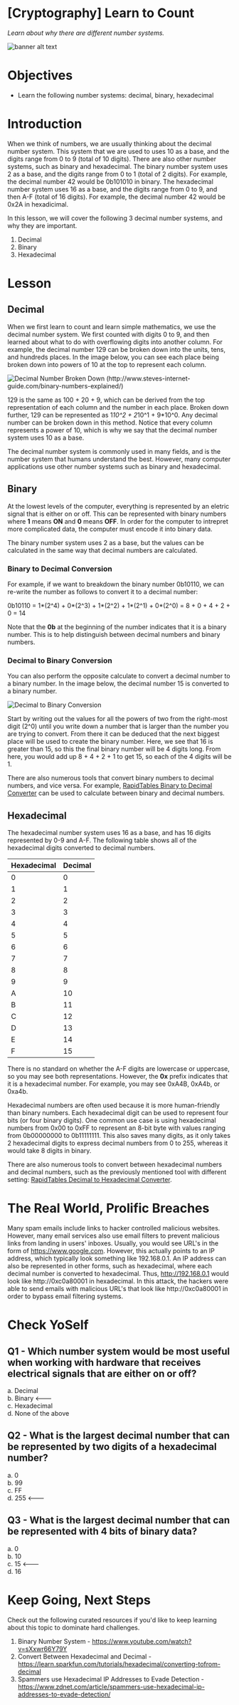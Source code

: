# [Cryptography] Learn to Count
*Learn about why there are different number systems.*

![banner alt text](.rsrc/banner.png)

# Objectives
- Learn the following number systems: decimal, binary, hexadecimal

# Introduction
When we think of numbers, we are usually thinking about the decimal number system. This system that we are used to uses 10 as a base, and the digits range from 0 to 9 (total of 10 digits). There are also other number systems, such as binary and hexadecimal. The binary number system uses 2 as a base, and the digits range from 0 to 1 (total of 2 digits). For example, the decimal number 42 would be 0b101010 in binary. The hexadecimal number system uses 16 as a base, and the digits range from 0 to 9, and then A-F (total of 16 digits). For example, the decimal number 42 would be 0x2A in hexadicimal. 

In this lesson, we will cover the following 3 decimal number systems, and why they are important. 

1. Decimal
2. Binary
3. Hexadecimal

# Lesson
## Decimal

When we first learn to count and learn simple mathematics, we use the decimal number system. We first counted with digits 0 to 9, and then learned about what to do with overflowing digits into another column. For example, the decimal number 129 can be broken down into the units, tens, and hundreds places. In the image below, you can see each place being broken down into powers of 10 at the top to represent each column. 

![Decimal Number Broken Down (http://www.steves-internet-guide.com/binary-numbers-explained/)](.rsrc/decimal-number-example.jpg)

129 is the same as 100 + 20 + 9, which can be derived from the top representation of each column and the number in each place. Broken down further, 129 can be represented as 1*10^2 + 2*10^1 + 9*10^0. Any decimal number can be broken down in this method. Notice that every column represents a power of 10, which is why we say that the decimal number system uses 10 as a base. 

The decimal number system is commonly used in many fields, and is the number system that humans understand the best. However, many computer applications use other number systems such as binary and hexadecimal. 

## Binary
At the lowest levels of the computer, everything is represented by an eletric signal that is either on or off. This can be represented with binary numbers where **1** means **ON** and **0** means **OFF**. In order for the computer to intrepret more complicated data, the computer must encode it into binary data. 

The binary number system uses 2 as a base, but the values can be calculated in the same way that decimal numbers are calculated. 

### Binary to Decimal Conversion
For example, if we want to breakdown the binary number 0b10110, we can re-write the number as follows to convert it to a decimal number:

0b10110 = 1*(2^4) + 0*(2^3) + 1*(2^2) + 1*(2^1) + 0*(2^0) = 8 + 0 + 4 + 2 + 0 = 14

Note that the **0b** at the beginning of the number indicates that it is a binary number. This is to help distinguish between decimal numbers and binary numbers. 

### Decimal to Binary Conversion
You can also perform the opposite calculate to convert a decimal number to a binary number. In the image below, the decimal number 15 is converted to a binary number. 

![Decimal to Binary Conversion](.rsrc/decimal-to-binary-example.png)

Start by writing out the values for all the powers of two from the right-most digit (2^0) until you write down a number that is larger than the number you are trying to convert. From there it can be deduced that the next biggest place will be used to create the binary number. Here, we see that 16 is greater than 15, so this the final binary number will be 4 digits long. From here, you would add up 8 + 4 + 2 + 1 to get 15, so each of the 4 digits will be 1. 

There are also numerous tools that convert binary numbers to decimal numbers, and vice versa. For example, [RapidTables Binary to Decimal Converter](https://www.rapidtables.com/convert/number/binary-to-decimal.html) can be used to calculate between binary and decimal numbers. 

## Hexadecimal
The hexadecimal number system uses 16 as a base, and has 16 digits represented by 0-9 and A-F. The following table shows all of the hexadecimal digits converted to decimal numbers.

|Hexadecimal|Decimal|
|----|----|
|0|0|
|1|1|
|2|2|
|3|3|
|4|4|
|5|5|
|6|6|
|7|7|
|8|8|
|9|9|
|A|10|
|B|11|
|C|12|
|D|13|
|E|14|
|F|15|

There is no standard on whether the A-F digits are lowercase or uppercase, so you may see both representations. However, the **0x** prefix indicates that it is a hexadecimal number. For example, you may see 0xA4B, 0xA4b, or 0xa4b. 

Hexadecimal numbers are often used because it is more human-friendly than binary numbers. Each hexadecimal digit can be used to represent four bits (or four binary digits). One common use case is using hexadecimal numbers from 0x00 to 0xFF to represent an 8-bit byte with values ranging from 0b00000000 to 0b11111111. This also saves many digits, as it only takes 2 hexadecimal digits to express decimal numbers from 0 to 255, whereas it would take 8 digits in binary. 

There are also numerous tools to convert between hexadecimal numbers and decimal numbers, such as the previously mentioned tool with different setting: [RapidTables Decimal to Hexadecimal Converter](https://www.rapidtables.com/convert/number/decimal-to-hex.html). 

# The Real World, Prolific Breaches
Many spam emails include links to hacker controlled malicious websites. However, many email services also use email filters to prevent malicious links from landing in users' inboxes. Usually, you would see URL's in the form of https://www.google.com. However, this actually points to an IP address, which typically look something like 192.168.0.1. An IP address can also be represented in other forms, such as hexadecimal, where each decimal number is converted to hexadecimal. Thus, http://192.168.0.1 would look like http://0xc0a80001 in hexadecimal. In this attack, the hackers were able to send emails with malicious URL's that look like http://0xc0a80001 in order to bypass email filtering systems. 

# Check YoSelf
## Q1 - Which number system would be most useful when working with hardware that receives electrical signals that are either on or off? 
a. Decimal <br>
b. Binary <---<br> 
c. Hexadecimal <br>
d. None of the above <br>

## Q2 - What is the largest decimal number that can be represented by two digits of a hexadecimal number?  
a. 0 <br>
b. 99 <br>
c. FF <br>
d. 255 <---<br> 

## Q3 - What is the largest decimal number that can be represented with 4 bits of binary data? 
a. 0 <br>
b. 10 <br>
c. 15 <---<br> 
d. 16 <br>

# Keep Going, Next Steps
Check out the following curated resources if you'd like to keep learning about this topic to dominate hard challenges.

1. Binary Number System - https://www.youtube.com/watch?v=sXxwr66Y79Y
2. Convert Between Hexadecimal and Decimal - https://learn.sparkfun.com/tutorials/hexadecimal/converting-tofrom-decimal
3. Spammers use Hexadecimal IP Addresses to Evade Detection - https://www.zdnet.com/article/spammers-use-hexadecimal-ip-addresses-to-evade-detection/